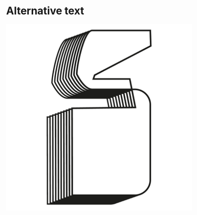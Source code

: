 # Alternative text

![Geometricly shaped thick capital letter S, tridimensional with linear shading.](capital-S-vokounova.png)

